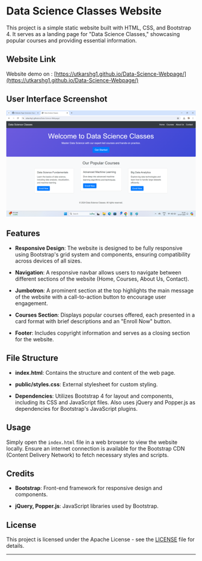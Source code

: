 # Data Science Classes Website

This project is a simple static website built with HTML, CSS, and Bootstrap 4. It serves as a landing page for "Data Science Classes," showcasing popular courses and providing essential information.

## Website Link

Website demo on : [https://utkarshg1.github.io/Data-Science-Webpage/](https://utkarshg1.github.io/Data-Science-Webpage/)

## User Interface Screenshot

![Webpage User Interface Screenshot](./UI/Webpage.png)

## Features

- **Responsive Design**: The website is designed to be fully responsive using Bootstrap's grid system and components, ensuring compatibility across devices of all sizes.
  
- **Navigation**: A responsive navbar allows users to navigate between different sections of the website (Home, Courses, About Us, Contact).

- **Jumbotron**: A prominent section at the top highlights the main message of the website with a call-to-action button to encourage user engagement.

- **Courses Section**: Displays popular courses offered, each presented in a card format with brief descriptions and an "Enroll Now" button.

- **Footer**: Includes copyright information and serves as a closing section for the website.

## File Structure

- **index.html**: Contains the structure and content of the web page.
  
- **public/styles.css**: External stylesheet for custom styling.

- **Dependencies**: Utilizes Bootstrap 4 for layout and components, including its CSS and JavaScript files. Also uses jQuery and Popper.js as dependencies for Bootstrap's JavaScript plugins.

## Usage

Simply open the `index.html` file in a web browser to view the website locally. Ensure an internet connection is available for the Bootstrap CDN (Content Delivery Network) to fetch necessary styles and scripts.

## Credits

- **Bootstrap**: Front-end framework for responsive design and components.
  
- **jQuery, Popper.js**: JavaScript libraries used by Bootstrap.

## License

This project is licensed under the Apache License - see the [LICENSE](LICENSE) file for details.

---
